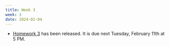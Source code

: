 ```yaml
---
title: Week 3
week: 3
date: 2024-02-04
---
```


- [Homework 3](http://prob140.datahub.berkeley.edu/hub/user-redirect/git-pull?repo=https://github.com/stat88/content-sp25&branch=main&subPath=hw/Homework_03.ipynb) has been released. It is due next Tuesday, February 11th at 5 PM.
